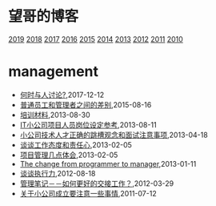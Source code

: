 # 望哥的博客
 [2019](/2019/)
 [2018](/2018/)
 [2017](/2017/)
 [2016](/2016/)
 [2015](/2015/)
 [2014](/2014/)
 [2013](/2013/)
 [2012](/2012/)
 [2011](/2011/)
 [2010](/2010/)


# management
* [何时与人讨论?](/2017/2017-12-12-discuss-with-others),2017-12-12
* [普通员工和管理者之间的差别](/2015/2015-08-16-diff-between-employee-and-manager),2015-08-16
* [培训材料](/2013/2013-08-30-how-to-be-a-good-programmer),2013-08-30
* [IT小公司项目人员岗位设定参考](/2013/2013-08-11-jobs-for-little-company),2013-08-11
* [小公司技术人才正确的跳槽观念和面试注意事项](/2013/2013-04-18-notice-tips-when-job-hopping),2013-04-18
* [谈谈工作态度和责任心](/2013/2013-02-05-responsibility-and-attibute),2013-02-05
* [项目管理几点体会](/2013/2013-02-05-experience-of-project-management),2013-02-05
* [The change from programmer to manager](/2013/2013-01-11-the-change-from-programmer-to-manager),2013-01-11
* [谈谈执行力](/2012/2012-08-18-about-execution),2012-08-18
* [管理笔记－－如何更好的交接工作？](/2012/2012-03-29-how-to-hand-over-and-take-over-work),2012-03-29
* [关于小公司成立要注意一些事情](/2011/2011-07-12-tips_should_noticed_when_building_little_company),2011-07-12
